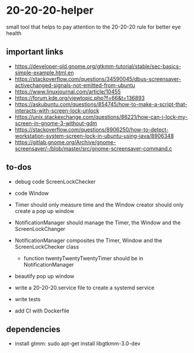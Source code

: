 # 20-20-20-helper
small tool that helps to pay attention to the 20-20-20 rule for better eye health

## important links
- https://developer-old.gnome.org/gtkmm-tutorial/stable/sec-basics-simple-example.html.en
- https://stackoverflow.com/questions/34590045/dbus-screensaver-activechanged-signals-not-emitted-from-ubuntu 
- https://www.linuxjournal.com/article/10455 
- https://forum.kde.org/viewtopic.php?f=66&t=136893 
- https://askubuntu.com/questions/854745/how-to-make-a-script-that-interacts-with-screen-lock-unlock 
- https://unix.stackexchange.com/questions/86221/how-can-i-lock-my-screen-in-gnome-3-without-gdm 
- https://stackoverflow.com/questions/8906250/how-to-detect-workstation-system-screen-lock-in-ubuntu-using-java/8906348
- https://gitlab.gnome.org/Archive/gnome-screensaver/-/blob/master/src/gnome-screensaver-command.c

##  to-dos
- debug code ScreenLockChecker
- code Window
- Timer should only measure time and the Window creator should only create a pop up window 
- NotificationManager should manage the Timer, the Window and the ScreenLockChanger
- NotificationManager composites the Timer, Window and the ScreenLockChecker class
    - function twentyTwentyTwentyTimer should be in NotificationManager
- beautify pop up window

- write a 20-20-20.service file to create a systemd service
- write tests
- add CI with Dockerfile

## dependencies
- install gtmm: sudo apt-get install libgtkmm-3.0-dev
